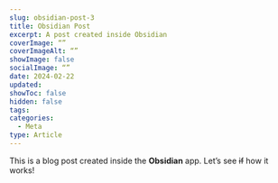 ```yaml
---
slug: obsidian-post-3
title: Obsidian Post
excerpt: A post created inside Obsidian
coverImage: “”
coverImageAlt: “”
showImage: false
socialImage: “”
date: 2024-02-22
updated: 
showToc: false
hidden: false
tags: 
categories:
  - Meta
type: Article
---
```

This is a blog post created inside the **Obsidian** app. Let’s see ~~if~~ how it works!